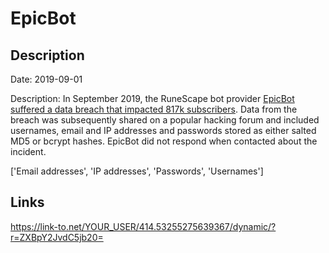 # EpicBot

## Description

Date: 2019-09-01

Description:
In September 2019, the RuneScape bot provider <a href="https://arstechnica.com/information-technology/2019/11/password-data-dumped-online-for-2-2-million-users-of-currency-and-gaming-sites/" target="_blank" rel="noopener">EpicBot suffered a data breach that impacted 817k subscribers</a>. Data from the breach was subsequently shared on a popular hacking forum and included usernames, email and IP addresses and passwords stored as either salted MD5 or bcrypt hashes. EpicBot did not respond when contacted about the incident.


['Email addresses', 'IP addresses', 'Passwords', 'Usernames']

## Links

https://link-to.net/YOUR_USER/414.53255275639367/dynamic/?r=ZXBpY2JvdC5jb20=